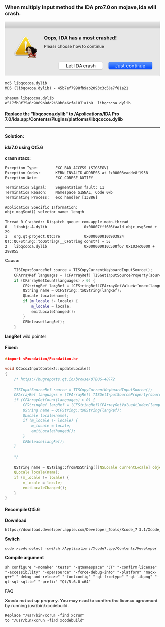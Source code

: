 ### When multiply input method the IDA pro7.0 on mojave, ida will crash.

![](./images/ida7.0_crash.png)
```
md5 libqcocoa.dylib
MD5 (libqcocoa.dylib) = 45b7ef7998fb9ab2093c3c50a7f81a21

shasum libqcocoa.dylib
e517fb8f75e6c9069b9dd2668b6a6cfe1871a1b9  libqcocoa.dylib
```
#### Replace the "libqcocoa.dylib" to /Applications/IDA Pro 7.0/ida.app/Contents/PlugIns/platforms/libqcocoa.dylib

------

#### Solution: 
#### ida7.0 using Qt5.6

**crash stack:**
```
Exception Type:        EXC_BAD_ACCESS (SIGSEGV)
Exception Codes:       KERN_INVALID_ADDRESS at 0x00003eadde8f1958
Exception Note:        EXC_CORPSE_NOTIFY

Termination Signal:    Segmentation fault: 11
Termination Reason:    Namespace SIGNAL, Code 0xb
Terminating Process:   exc handler [13886]  

Application Specific Information:
objc_msgSend() selector name: length

Thread 0 Crashed:: Dispatch queue: com.apple.main-thread
0   libobjc.A.dylib               	0x00007fff686faa1d objc_msgSend + 29
1   org.qt-project.QtCore         	0x0000000101903924 QT::QCFString::toQString(__CFString const*) + 52
2   libqcocoa.dylib               	0x0000000103508f67 0x1034c0000 + 298855
```

Cause:
``` c++
    TISInputSourceRef source = TISCopyCurrentKeyboardInputSource();
    CFArrayRef languages = (CFArrayRef) TISGetInputSourceProperty(source, kTISPropertyInputSourceLanguages);
    if (CFArrayGetCount(languages) > 0) {
        CFStringRef langRef = (CFStringRef)CFArrayGetValueAtIndex(languages, 0);
        QString name = QCFString::toQString(langRef);
        QLocale locale(name);
        if (m_locale != locale) {
            m_locale = locale;
            emitLocaleChanged();
        }
        CFRelease(langRef);
    }
```

**langRef** wild pointer

#### Fixed:
``` c++
#import <Foundation/Foundation.h>

void QCocoaInputContext::updateLocale()
{
    /* https://bugreports.qt.io/browse/QTBUG-48772

    TISInputSourceRef source = TISCopyCurrentKeyboardInputSource();
    CFArrayRef languages = (CFArrayRef) TISGetInputSourceProperty(source, kTISPropertyInputSourceLanguages);
    if (CFArrayGetCount(languages) > 0) {
        CFStringRef langRef = (CFStringRef)CFArrayGetValueAtIndex(languages, 0);
        QString name = QCFString::toQString(langRef);
        QLocale locale(name);
        if (m_locale != locale) {
            m_locale = locale;
            emitLocaleChanged();
        }
        CFRelease(langRef);
    }
    
    */

    QString name = QString::fromNSString([[NSLocale currentLocale] objectForKey:NSLocaleIdentifier]);
    QLocale locale(name);
    if (m_locale != locale) {
        m_locale = locale;
        emitLocaleChanged();
    }
} 
```

#### Recompile Qt5.6
**Download** 
```
https://download.developer.apple.com/Developer_Tools/Xcode_7.3.1/Xcode_7.3.1.dmg
```

**Switch**
```
sudo xcode-select -switch /Applications/Xcode7.app/Contents/Developer
```

**Compile argument**

```
sh configure "-nomake" "tests" "-qtnamespace" "QT" "-confirm-license" "-accessibility" "-opensource" "-force-debug-info" "-platform" "macx-g++" "-debug-and-release" "-fontconfig" "-qt-freetype" "-qt-libpng" "-qt-sql-sqlite" "-prefix" "Qt/5.6.0-x64"
```
FAQ

Xcode not set up properly. You may need to confirm the license agreement by running /usr/bin/xcodebuild.


```
Replace "/usr/bin/xcrun -find xcrun" 
to "/usr/bin/xcrun -find xcodebuild"  
```

